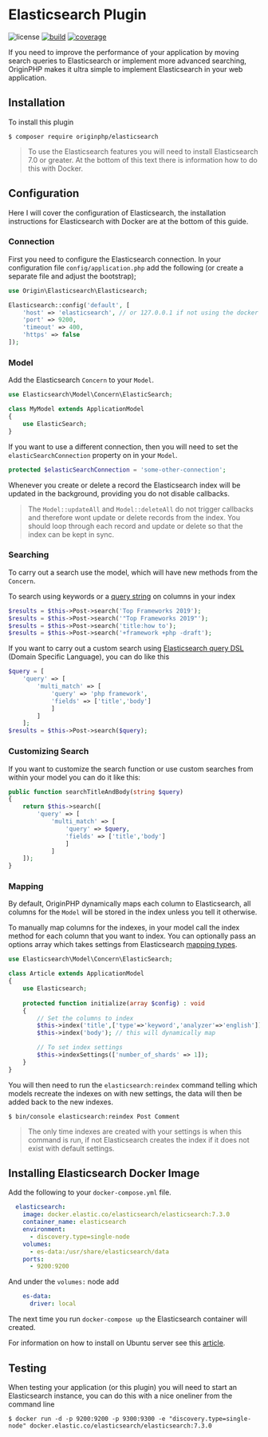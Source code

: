 # Elasticsearch Plugin

![license](https://img.shields.io/badge/license-MIT-brightGreen.svg)
[![build](https://travis-ci.org/originphp/elasticsearch.svg?branch=master)](https://travis-ci.org/originphp/elasticsearch)
[![coverage](https://coveralls.io/repos/github/originphp/elasticsearch/badge.svg?branch=master)](https://coveralls.io/github/originphp/elasticsearch?branch=master)

If you need to improve the performance of your application by moving search queries to Elasticsearch or implement more advanced searching, OriginPHP makes it ultra simple to implement Elasticsearch in your web application.

## Installation

To install this plugin

```linux
$ composer require originphp/elasticsearch
```

> To use the Elasticsearch features you will need to install Elasticsearch 7.0 or greater. At the bottom of this text there is information how to do this with Docker.

## Configuration

Here I will cover the configuration of Elasticsearch, the installation instructions for Elasticsearch with Docker are at the bottom of this guide.

### Connection

First you need to configure the Elasticsearch connection. In your configuration file `config/application.php` add the following (or create a separate file and adjust the bootstrap);

```php
use Origin\Elasticsearch\Elasticsearch;

Elasticsearch::config('default', [
    'host' => 'elasticsearch', // or 127.0.0.1 if not using the docker version
    'port' => 9200,
    'timeout' => 400,
    'https' => false
]);
```

### Model

Add the Elasticsearch `Concern` to your `Model`.

```php
use Elasticsearch\Model\Concern\ElasticSearch;

class MyModel extends ApplicationModel
{
    use ElasticSearch;
}
```

If you want to use a different connection, then you will need to set the `elasticSearchConnection` property on in your `Model`.

```php
protected $elasticSearchConnection = 'some-other-connection';
```

Whenever you create or delete a record the Elasticsearch index will be updated in the background, providing you do not disable callbacks.

> The `Model::updateAll` and `Model::deleteAll` do not trigger callbacks and therefore wont update or delete records from the index. You should loop through each record and update or delete so that the index can be kept in sync.

### Searching

To carry out a search use the model, which will have new methods from the `Concern`.

To search using keywords or a [query string](https://www.elastic.co/guide/en/elasticsearch/reference/current/query-dsl-query-string-query.html) on columns in your index

```php
$results = $this->Post->search('Top Frameworks 2019');
$results = $this->Post->search('"Top Frameworks 2019"');
$results = $this->Post->search('title:how to');
$results = $this->Post->search('+framework +php -draft');
```

If you want to carry out a custom search using [Elasticsearch query DSL](https://www.elastic.co/guide/en/elasticsearch/reference/current/query-dsl-bool-query.html) (Domain Specific Language), you can do like this

```php
$query = [
    'query' => [
        'multi_match' => [
            'query' => 'php framework',
            'fields' => ['title','body']
            ]
        ]
    ];
$results = $this->Post->search($query);
```

### Customizing Search

If you want to customize the search function or use custom searches from within your model you can do it like this:

```php
public function searchTitleAndBody(string $query)
{
    return $this->search([
        'query' => [
            'multi_match' => [
                'query' => $query,
                'fields' => ['title','body']
                ]
            ]
    ]);
}
```

### Mapping

By default, OriginPHP dynamically maps each column to Elasticsearch, all columns for the `Model` will be stored in the index unless you tell it otherwise.

To manually map columns for the indexes, in your model call the index method for each column that you want to index. You can optionally pass an options array which takes settings from Elasticsearch [mapping types](https://www.elastic.co/guide/en/elasticsearch/reference/current/mapping-types.html).

```php
use Elasticsearch\Model\Concern\ElasticSearch;

class Article extends ApplicationModel
{
    use Elasticsearch;
    
    protected function initialize(array $config) : void
    {
        // Set the columns to index
        $this->index('title',['type'=>'keyword','analyzer'=>'english']);
        $this->index('body'); // this will dynamically map

        // To set index settings
        $this->indexSettings(['number_of_shards' => 1]);
    }
}
```

You will then need to run the `elasticsearch:reindex` command telling which models recreate the indexes on with new settings, the data will then be added back to the new indexes.

```linux
$ bin/console elasticsearch:reindex Post Comment
```

> The only time indexes are created with your settings is when this command is run, if not Elasticsearch creates the index if it does not exist with default settings.

## Installing Elasticsearch Docker Image

Add the following to your `docker-compose.yml` file.

```yml
  elasticsearch:
    image: docker.elastic.co/elasticsearch/elasticsearch:7.3.0
    container_name: elasticsearch
    environment:
      - discovery.type=single-node
    volumes:
      - es-data:/usr/share/elasticsearch/data
    ports:
      - 9200:9200
```

And under the `volumes:` node add

```yml
    es-data:
      driver: local
```

The next time you run `docker-compose up` the Elasticsearch container will created.

For information on how to install on Ubuntu server see this [article](https://linuxize.com/post/how-to-install-elasticsearch-on-ubuntu-18-04/).

## Testing

When testing your application (or this plugin) you will need to start an Elasticsearch instance, you can do this with a nice oneliner from the command line

```
$ docker run -d -p 9200:9200 -p 9300:9300 -e "discovery.type=single-node" docker.elastic.co/elasticsearch/elasticsearch:7.3.0
```